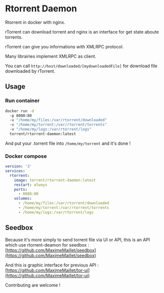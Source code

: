 # Rtorrent Daemon

Rtorrent in docker with nginx.

rTorrent can download torrent and nginx is an interface for get state aboute torrents.

rTorrent can give you informations with XMLRPC protocol.

Many librairies implement XMLRPC as client.

You can call `http://host/downloaded/[mydownloadedFile]` for download file downloaded by rTorrent.

## Usage

### Run container

```bash
docker run -d
  -p 8080:80
  -v "/home/my/files:/var/rtorrent/downloaded"
  -v "/home/my/torrent:/var/rtorrent/torrents"
  -v "/home/my/logs:/var/rtorrent/logs"
  torrent/rtorrent-daemon:latest
```

And put your .torrent file into `/home/my/torrent` and it's done !


### Docker compose

```yaml
version: '3'
services:
  rtorrent:
    image: torrent/rtorrent-daemon:latest
    restart: always
    ports:
      - 8080:80
    volumes:
      - /home/my/files:/var/rtorrent/downloaded
      - /home/my/torrent:/var/rtorrent/torrents
      - /home/my/logs:/var/rtorrent/logs
```

## Seedbox

Because it's more simply to send torrent file via UI or API, this is an API which use rtorrent-deamon for seedbox : [https://github.com/MaximeMaillet/seedbox](https://github.com/MaximeMaillet/seedbox)

And this is graphic interface for previous API : [https://github.com/MaximeMaillet/tor-ui](https://github.com/MaximeMaillet/tor-ui)

Contributing are welcome !

